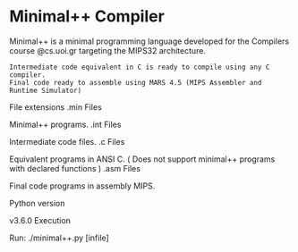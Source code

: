 # Minimal++ Compiler

Minimal++ is a minimal programming language developed for the Compilers course @cs.uoi.gr targeting the MIPS32 architecture.

    Intermediate code equivalent in C is ready to compile using any C compiler.
    Final code ready to assemble using MARS 4.5 (MIPS Assembler and Runtime Simulator)


File extensions
.min Files

Minimal++ programs.
.int Files

Intermediate code files.
.c Files

Equivalent programs in ANSI C. ( Does not support minimal++ programs with declared functions )
.asm Files

Final code programs in assembly MIPS.

Python version

v3.6.0
Execution

Run: ./minimal++.py [infile]
